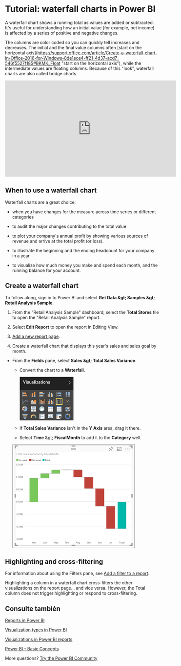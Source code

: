 <properties
   pageTitle="Tutorial: Waterfall charts in Power BI"
   description="Tutorial: Waterfall charts in Power BI"
   services="powerbi"
   documentationCenter=""
   authors="mihart"
   manager="mblythe"
   backup=""
   editor=""
   tags=""
   featuredVideoId="maTzOJSRB3g"
   qualityFocus="no"
   qualityDate=""/>

<tags
   ms.service="powerbi"
   ms.devlang="NA"
   ms.topic="article"
   ms.tgt_pltfrm="NA"
   ms.workload="powerbi"
   ms.date="10/07/2016"
   ms.author="mihart"/>
# Tutorial: waterfall charts in Power BI

A waterfall chart shows a running total as values are added or subtracted. It's useful for understanding how an initial value (for example, net income) is affected by a series of positive and negative changes.

The columns are color coded so you can quickly tell increases and decreases. The initial and the final value columns often <bpt id="p1">[</bpt>start on the horizontal axis<ept id="p1">]</ept><bpt id="p2">(https://support.office.com/article/Create-a-waterfall-chart-in-Office-2016-for-Windows-8de1ece4-ff21-4d37-acd7-546f5527f185#BKMK_Float "</bpt>start on the horizontal axis<ept id="p2">")</ept>, while the intermediate values are floating columns. Because of this "look", waterfall charts are also called bridge charts.

<iframe width="560" height="315" src="https://www.youtube.com/embed/maTzOJSRB3g?list=PL1N57mwBHtN0JFoKSR0n-tBkUJHeMP2cP" frameborder="0" allowfullscreen></iframe>

## When to use a waterfall chart

Waterfall charts are a great choice:

-   when you have changes for the measure across time series or different categories

-   to audit the major changes contributing to the total value

-   to plot your company's annual profit by showing various sources of revenue and arrive at the total profit (or loss).

-   to illustrate the beginning and the ending headcount for your company in a year

-   to visualize how much money you make and spend each month, and the running balance for your account. 

## Create a waterfall chart

To follow along, sign in to Power BI and select <bpt id="p1">**</bpt>Get Data <ph id="ph1">\&gt;</ph> Samples <ph id="ph2">\&gt;</ph> Retail Analysis Sample<ept id="p1">**</ept>. 

1. From the "Retail Analysis Sample" dashboard, select the <bpt id="p1">**</bpt>Total Stores<ept id="p1">**</ept> tile to open the "Retail Analysis Sample" report.

2. Select <bpt id="p1">**</bpt>Edit Report<ept id="p1">**</ept> to open the report in Editing View.

3. <bpt id="p1">[</bpt>Add a new report page<ept id="p1">](powerbi-service-add-a-page-to-a-report.md)</ept>.

4. Create a waterfall chart that displays this year's sales and sales goal by month.

  - From the <bpt id="p1">**</bpt>Fields<ept id="p1">**</ept> pane, select <bpt id="p2">**</bpt>Sales <ph id="ph1">\&gt;</ph> Total Sales Variance<ept id="p2">**</ept>.

    - Convert the chart to a <bpt id="p1">**</bpt>Waterfall<ept id="p1">**</ept>. 

        ![](media/powerbi-service-tutorial-waterfall-charts/convertWaterfall.png)

    - If <bpt id="p1">**</bpt>Total Sales Variance<ept id="p1">**</ept> isn't in the <bpt id="p2">**</bpt>Y Axis<ept id="p2">**</ept> area, drag it there.

    - Select <bpt id="p1">**</bpt>Time<ept id="p1">**</ept> <ph id="ph1">\&gt;</ph> <bpt id="p2">**</bpt>FiscalMonth<ept id="p2">**</ept> to add it to the <bpt id="p3">**</bpt>Category<ept id="p3">**</ept> well. 

    ![](media/powerbi-service-tutorial-waterfall-charts/first_new.png)

## Highlighting and cross-filtering

For information about using the Filters pane, see <bpt id="p1">[</bpt>Add a filter to a report<ept id="p1">](powerbi-service-add-a-filter-to-a-report.md)</ept>.

Highlighting a column in a waterfall chart cross-filters the other visualizations on the report page... and vice versa. However, the Total column does not trigger highlighting or respond to cross-filtering.

## Consulte también

[Reports in Power BI](powerbi-service-reports.md)

[Visualization types in Power BI](powerbi-service-visualization-types-for-reports-and-q-and-a.md)

[Visualizations in Power BI reports](powerbi-service-visualizations-for-reports.md)

[Power BI - Basic Concepts](powerbi-service-basic-concepts.md)

More questions? [Try the Power BI Community](http://community.powerbi.com/)
